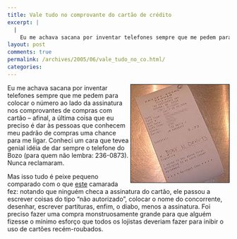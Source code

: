 ```yaml
---
title: Vale tudo no comprovante do cartão de crédito
excerpt: |
  |
    Eu me achava sacana por inventar telefones sempre que me pedem para colocar o número ao lado da assinatura nos comprovantes de compras com cartão - afinal, a última coisa que eu preciso é dar às pessoas que conhecem meu...
layout: post
comments: true
permalink: /archives/2005/06/vale_tudo_no_co.html/
categories:
---
```

<img title="cartao.jpg" src="/archives/img/cartao.jpg" width="223" height="222" align="right" border="1" style="margin-left:4px" />Eu me achava sacana por inventar telefones sempre que me pedem para colocar o número ao lado da assinatura nos comprovantes de compras com cartão &#8211; afinal, a última coisa que eu preciso é dar às pessoas que conhecem meu padrão de compras uma chance para me ligar. Conheci um cara que tevea genial idéia de dar sempre o telefone do Bozo (para quem não lembra: 236-0873). Nunca reclamaram.

Mas isso tudo é peixe pequeno comparado com o que <a href="http://www.zug.com/pranks/credit/" target="_blank">este</a> camarada fez: notando que ninguém checa a assinatura do cartão, ele passou a escrever coisas do tipo &#8220;não autorizado&#8221;, colocar o nome do concorrente, desenhar, escrever partituras, enfim, o diabo, menos a assinatura. Foi preciso fazer uma compra monstruosamente grande para que alguém fizesse o mínimo esforço que todos os lojistas deveriam fazer para inibir o uso de cartões recém-roubados.
